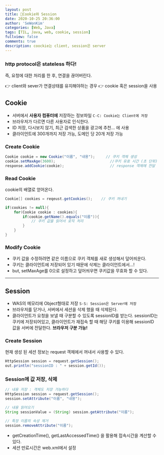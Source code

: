 ```yaml
---
layout: post
title: 🍬Cookie와 Session
date: 2020-10-25 20:36:00
author: 'SeWonKim'
categories: [Web, Java]
tags: [TIL, Java, web, cookie, session]
fullview: false
comments: true
description: coockie는 client, session은 server
---
```


### http protocol은 stateless 하다!

즉,  요청에 대한 처리를 한 후, 연결을 끊어버린다.

👉 client와 sever가 연결상태를 유지해야하는 경우 👉 cookie 혹은 session을 사용

## Cookie 

  - 서버에서 **사용자 컴퓨터에** 저장하는 정보파일 `C-C: Cookie는 Client에 저장` 
  - 브라우저가 다르면 다른 사용자로 인식한다.
  - ID 저장, 다시보지 않기, 최근 검색한 상품을 광고에 추천... 에 사용
  - 클라이언트에 300개까지 저장 가능, 도메인 당 20개 저장 가능


### Create Cookie
```java
Cookie cookie = new Cookie("이름", "내용");     // 쿠키 객체 생성
cookie.setMaxAge(3600);                         //쿠키 유효 시간 (초 단위)
response.addCookie(cookie);                     // response 객체에 전달
```

### Read Cookie

cookie의 배열로 얻어온다.

```java
Cookie[] cookies = reqeust.getCookies();    // 쿠키 꺼내기

if(cookies != null){
    for(Cookie cookie : cookies){
        if(cookie.getName().equals("이름")){
            // 쿠키 값을 읽어서 로직 처리
        }
    }
}
```

### Modify Cookie

- 쿠키 값을 수정하려면 같은 이름으로 쿠키 객체를 새로 생성해서 덮어씌운다.
- 쿠키는 클라이언트에 저장되어 있기 때문에 삭제는 클라이언트에서...!
- but, setMaxAge를 0으로 설정하고 덮어씌우면 쿠키값을 무효화 할 수 있다.

---

## Session

  - WAS의 메모리에 Object형태로 저장 `S-S: Session은 Server에 저장`
  - 브라우저를 닫거나, 서버에서 세션을 삭제 했을 때 삭제된다.
  - 클라이언트가 요청을 보낼 때 구분할 수 있도록 sessionID를 받는다. sessionID는 쿠키에 저장되어있고, 클라이언트가 재접속 할 때 해당 쿠키를 이용해 sessionID 값을 서버에 전달한다. **브라우저 구분 가능!**
 
### Create Session

현재 생성 된 세션 정보는 request 객체에서 꺼내서 사용할 수 있다.
```java
HttpSession session = request.getSession();
out.println("sessionID : " + session.getId());
```

### Session에 값 저장, 삭제

```java
// 내용 저장 : 객체도 저장 가능하다
HttpSession session = request.getSession();
session.setAttribute("이름", "내용");

// 내용 읽어오기
String sessionValue = (String) session.getAttribute("이름");

// 특정 이름의 속성 제거
session.removeAttribute("이름");
```

- getCreationTime(), getLastAccessedTime() 을 활용해 접속시간을 계산할 수 있다.
- 세션 만료시간은 web.xml에서 설정



